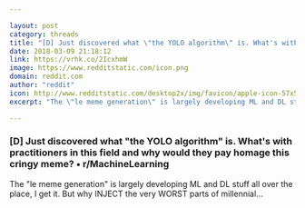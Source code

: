 ```yaml
---

layout: post
category: threads
title: "[D] Just discovered what \"the YOLO algorithm\" is. What's with practitioners in this field and why would they pay homage this cringy meme?"
date: 2018-03-09 21:18:12
link: https://vrhk.co/2IcxhmW
image: https://www.redditstatic.com/icon.png
domain: reddit.com
author: "reddit"
icon: http://www.redditstatic.com/desktop2x/img/favicon/apple-icon-57x57.png
excerpt: "The \"le meme generation\" is largely developing ML and DL stuff all over the place, I get it. But why INJECT the very WORST parts of millennial..."

---
```


### [D] Just discovered what "the YOLO algorithm" is. What's with practitioners in this field and why would they pay homage this cringy meme? • r/MachineLearning

The "le meme generation" is largely developing ML and DL stuff all over the place, I get it. But why INJECT the very WORST parts of millennial...